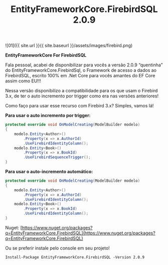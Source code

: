 ﻿---
title: "EntityFrameworkCore.FirebirdSQL  2.0.9"
comments: false
excerpt_separator: "Ler mais"
categories:
  - Provider
tags:
  - CSharp
  - NetStandard
  - EntityFrameworkCore
---

![01]({{ site.url }}{{ site.baseurl }}/assets/images/firebird.png)

**EntityFrameworkCore For FirebirdSQL**

Fala pessoal, acabei de disponibilizar para vocês a versão 2.0.9 “quentinha” do EntityFrameworkCore.FirebirdSql, o Framework de acesso a dados ao FirebirdSQL, escrito 100% em .Net Core para vocês amantes do EF Core assim como EU!!!

Nessa versão disponibilizo a compatibilidade para os que usam o Firebird 3.x, de ter o auto incremento por trigger como era nas versões anteriores!

Como faço para usar esse recurso com Firebird 3.x?
Simples, vamos lá!

**Para usar o auto incremento por trigger:**
```csharp
protected override void OnModelCreating(ModelBuilder modelo)
{
    modelo.Entity<Author>()
        .Property(x => x.AuthorId)
        .UseFirebirdIdentityColumn();
    modelo.Entity<Book>()
        .Property(x => x.BookId)
        .UseFirebirdSequenceTrigger();
}
```
**Para usar o auto-incremento automático:**

```csharp
protected override void OnModelCreating(ModelBuilder modelo)
{
    modelo.Entity<Author>()
        .Property(x => x.AuthorId)
        .UseFirebirdIdentityColumn();
    modelo.Entity<Book>()
        .Property(x => x.BookId)
        .UseFirebirdIdentityColumn();
}
```
Nuget: [https://www.nuget.org/packages?q=EntityFrameworkCore.FirebirdSQL](https://www.nuget.org/packages?q=EntityFrameworkCore.FirebirdSQL)

Ou se preferir instale pelo console em seu projeto!

`Install-Package EntityFrameworkCore.FirebirdSQL -Version 2.0.9`
